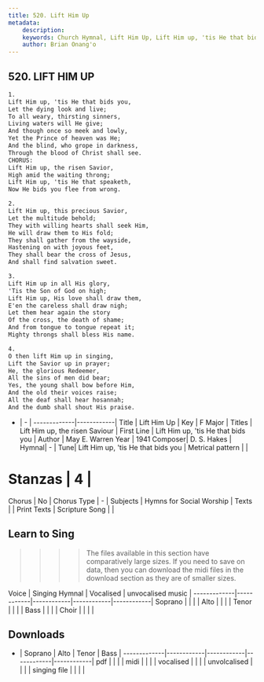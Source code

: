 ```yaml
---
title: 520. Lift Him Up
metadata:
    description: 
    keywords: Church Hymnal, Lift Him Up, Lift Him up, 'tis He that bids you, Lift Him up, the risen Saviour
    author: Brian Onang'o
---
```



## 520. LIFT HIM UP

```txt
1.
Lift Him up, 'tis He that bids you,
Let the dying look and live;
To all weary, thirsting sinners,
Living waters will He give;
And though once so meek and lowly,
Yet the Prince of heaven was He;
And the blind, who grope in darkness,
Through the blood of Christ shall see.
CHORUS:
Lift Him up, the risen Savior,
High amid the waiting throng;
Lift Him up, 'tis He that speaketh,
Now He bids you flee from wrong.

2.
Lift Him up, this precious Savior,
Let the multitude behold;
They with willing hearts shall seek Him,
He will draw them to His fold;
They shall gather from the wayside,
Hastening on with joyous feet,
They shall bear the cross of Jesus,
And shall find salvation sweet.

3.
Lift Him up in all His glory,
'Tis the Son of God on high;
Lift Him up, His love shall draw them,
E'en the careless shall draw nigh;
Let them hear again the story
Of the cross, the death of shame;
And from tongue to tongue repeat it;
Mighty throngs shall bless His name.

4.
O then lift Him up in singing,
Lift the Savior up in prayer;
He, the glorious Redeemer,
All the sins of men did bear;
Yes, the young shall bow before Him,
And the old their voices raise;
All the deaf shall hear hosannah;
And the dumb shall shout His praise.
```

- |   -  |
-------------|------------|
Title | Lift Him Up |
Key | F Major |
Titles | Lift Him up, the risen Saviour |
First Line | Lift Him up, 'tis He that bids you |
Author | May E. Warren
Year | 1941
Composer| D. S. Hakes |
Hymnal|  - |
Tune| Lift Him up, 'tis He that bids you |
Metrical pattern | |
# Stanzas | 4 |
Chorus | No |
Chorus Type | - |
Subjects | Hymns for Social Worship |
Texts |  |
Print Texts | 
Scripture Song |  |
  
## Learn to Sing

>>>> The files available in this section have comparatively large sizes. If you need to save on data, then you can download the midi files in the download section as they are of smaller sizes.

Voice |  Singing Hymnal | Vocalised | unvocalised music |
-------------|------------|------------|------------|------------|
Soprano | | | |
Alto | | | |
Tenor | | | |
Bass | | | |
Choir | | | |

## Downloads

- |  Soprano | Alto | Tenor | Bass |
-------------|------------|------------|------------|------------|
pdf | | | |
midi | | | |
vocalised | | | |
unvolcalised | | | |
singing file | | | |
  